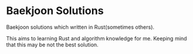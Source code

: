 # Baekjoon Solutions

Baekjoon solutions which written in Rust(sometimes others).

This aims to learning Rust and algorithm knowledge for me. Keeping mind that this may be not the best solution.
